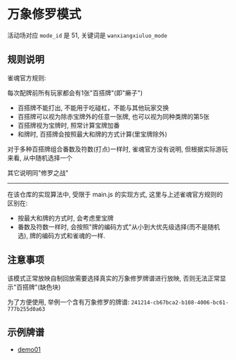 # 万象修罗模式

活动场对应 `mode_id` 是 51, 关键词是 `wanxiangxiuluo_mode`

## 规则说明

雀魂官方规则: 

每次配牌前所有玩家都会有1张"百搭牌"(即"癞子")
- 百搭牌不能打出, 不能用于吃碰杠，不能与其他玩家交换
- 百搭牌可以视为除赤宝牌外的任意一张牌, 也可以视为同种类牌的第5张
- 百搭牌视为宝牌时, 照常计算宝牌加番
- 和牌时, 百搭牌会按照最大和牌的方式计算(里宝牌除外)

对于多种百搭牌组合番数及符数(打点)一样时, 雀魂官方没有说明, 但根据实际游玩来看, 从中随机选择一个

其它说明同"修罗之战"

---

在该仓库的实现算法中, 受限于 main.js 的实现方式, 这里与上述雀魂官方规则的区别在: 
- 按最大和牌的方式时, 会考虑里宝牌
- 番数及符数一样时, 会按照"牌的编码方式"从小到大优先级选择(而不是随机选), 牌的编码方式和雀魂的一样.

## 注意事项

该模式正常放映自制回放需要选择真实的万象修罗牌谱进行放映, 否则无法正常显示"百搭牌"(缺色块)

为了方便使用, 举例一个含有万象修罗的牌谱: `241214-cb67bca2-b108-4006-bc61-777b255d0a63`

## 示例牌谱

- [demo01](demo01.js)


